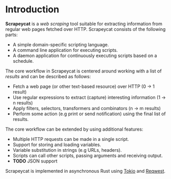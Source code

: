 # Introduction

**Scrapeycat** is a *web scraping* tool suitable for extracting information from regular
web pages fetched over HTTP. Scrapeycat consists of the following parts:

* A simple domain-specific scripting language.
* A command line application for executing scripts.
* A daemon application for continuously executing scripts based on a schedule.

The core workflow in Scrapeycat is centered around working with a list of *results* and
can be described as follows:

* Fetch a web page (or other text-based resource) over HTTP (0 → 1 result)
* Use regular expressions to extract (capture) interesting information (1 → n results)
* Apply filters, selectors, transformers and combinators (n → m results)
* Perform some action (e.g print or send notification) using the final list of results.

The core workflow can be extended by using additional features:

* Multiple HTTP requests can be made in a single script.
* Support for storing and loading variables.
* Variable substitution in strings (e.g URLs, headers).
* Scripts can call other scripts, passing arguments and receiving output.
* **TODO** JSON support

Scrapeycat is implemented in asynchronous Rust using [Tokio](https://tokio.rs/) and
[Reqwest](https://github.com/seanmonstar/reqwest).
